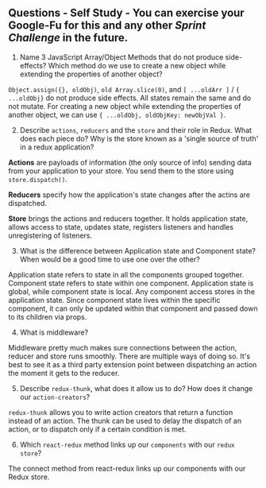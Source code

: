 ## Questions - Self Study - You can exercise your Google-Fu for this and any other _Sprint Challenge_ in the future.

1. Name 3 JavaScript Array/Object Methods that do not produce side-effects? Which method do we use to create a new object while extending the properties of another object?

`Object.assign({}, oldObj)`, `old Array.slice(0)`, and `[ ...oldArr ]` / `{ ...oldObj}` do not produce side effects. All states remain the same and do not mutate. For creating a new object while extending the properties of another object, we can use `{ ...oldObj, oldObjKey: newObjVal }`.

2. Describe `actions`, `reducers` and the `store` and their role in Redux. What does each piece do? Why is the store known as a 'single source of truth' in a redux application?

**Actions** are payloads of information (the only source of info) sending data from your application to your store. You send them to the store using `store.dispatch()`.

**Reducers** specify how the application's state changes after the actins are dispatched. 

**Store** brings the actions and reducers together. It holds application state, allows access to state, updates state, registers listeners and handles unregistering of listeners.

3. What is the difference between Application state and Component state? When would be a good time to use one over the other?

Application state refers to state in all the components grouped together. Component state refers to state within one component. Application state is global, while component state is local. Any component access stores in the application state. Since component state lives within the specific component, it can only be updated within that component and passed down to its children via props. 

4. What is middleware?

Middleware pretty much makes sure connections between the action, reducer and store runs smoothly. There are multiple ways of doing so. It's best to see it as a third party extension point between dispatching an action the moment it gets to the reducer.

5. Describe `redux-thunk`, what does it allow us to do? How does it change our `action-creators`?

`redux-thunk` allows you to write action creators that return a function instead of an action. The thunk can be used to delay the dispatch of an action, or to dispatch only if a certain condition is met. 

6. Which `react-redux` method links up our `components` with our `redux store`?

The connect method from react-redux links up our components with our Redux store.